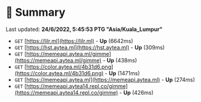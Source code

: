 # 📖 Summary
Last updated: **24/6/2022, 5:45:53 PTG "Asia/Kuala_Lumpur"**

- `GET` [https://lilr.ml](https://lilr.ml) - **Up** (6642ms)
- `GET` [https://hst.aytea.ml](https://hst.aytea.ml) - **Up** (309ms)
- `GET` [https://memeapi.aytea.ml/gimme](https://memeapi.aytea.ml/gimme) - **Up** (438ms)
- `GET` [https://color.aytea.ml/4b31d6.png](https://color.aytea.ml/4b31d6.png) - **Up** (1471ms)
- `GET` [https://memeapi.aytea.ml](https://memeapi.aytea.ml) - **Up** (274ms)
- `GET` [https://memeapi.aytea14.repl.co/gimme](https://memeapi.aytea14.repl.co/gimme) - **Up** (426ms)
